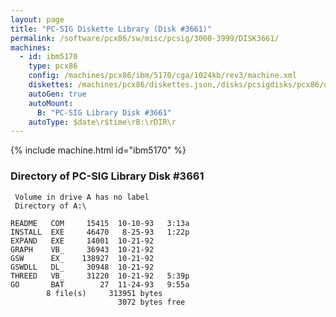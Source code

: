 ```yaml
---
layout: page
title: "PC-SIG Diskette Library (Disk #3661)"
permalink: /software/pcx86/sw/misc/pcsig/3000-3999/DISK3661/
machines:
  - id: ibm5170
    type: pcx86
    config: /machines/pcx86/ibm/5170/cga/1024kb/rev3/machine.xml
    diskettes: /machines/pcx86/diskettes.json,/disks/pcsigdisks/pcx86/diskettes.json
    autoGen: true
    autoMount:
      B: "PC-SIG Library Disk #3661"
    autoType: $date\r$time\rB:\rDIR\r
---
```


{% include machine.html id="ibm5170" %}

### Directory of PC-SIG Library Disk #3661

     Volume in drive A has no label
     Directory of A:\

    README   COM     15415  10-10-93   3:13a
    INSTALL  EXE     46470   8-25-93   1:22p
    EXPAND   EXE     14001  10-21-92
    GRAPH    VB_     36943  10-21-92
    GSW      EX_    138927  10-21-92
    GSWDLL   DL_     30948  10-21-92
    THREED   VB_     31220  10-21-92   5:39p
    GO       BAT        27  11-24-93   9:55a
            8 file(s)     313951 bytes
                            3072 bytes free
